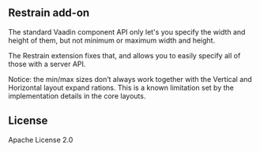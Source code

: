 ## Restrain add-on

The standard Vaadin component API only let's you specify the width and height of them, but not minimum or maximum width and height.

The Restrain extension fixes that, and allows you to easily specify all of those with a server API.

Notice: the min/max sizes don’t always work together with the Vertical and Horizontal layout expand rations. This is a known limitation set by the implementation details in the core layouts.


## License

Apache License 2.0
